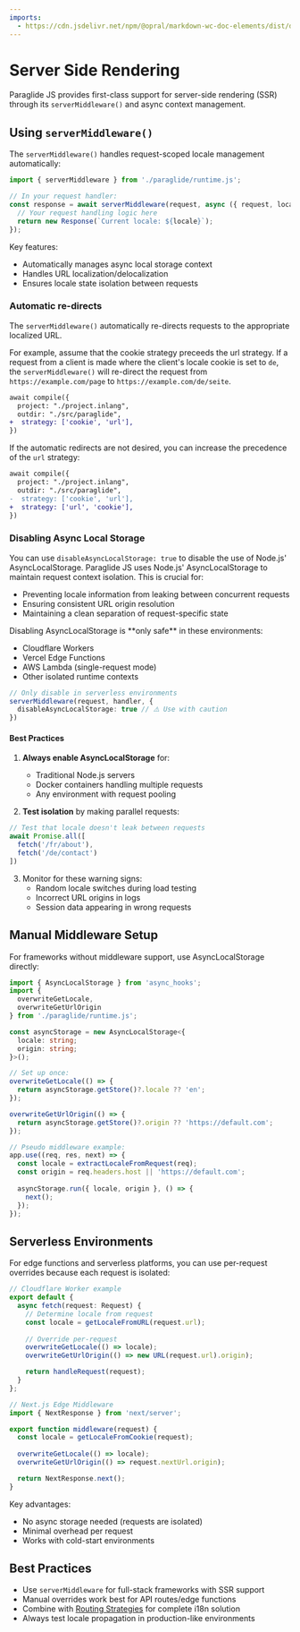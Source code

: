 ```yaml
---
imports:
  - https://cdn.jsdelivr.net/npm/@opral/markdown-wc-doc-elements/dist/doc-video.js
---
```


# Server Side Rendering

Paraglide JS provides first-class support for server-side rendering (SSR) through its `serverMiddleware()` and async context management.

## Using `serverMiddleware()`

The `serverMiddleware()` handles request-scoped locale management automatically:

```ts
import { serverMiddleware } from './paraglide/runtime.js';

// In your request handler:
const response = await serverMiddleware(request, async ({ request, locale }) => {
  // Your request handling logic here
  return new Response(`Current locale: ${locale}`);
});
```

Key features:

- Automatically manages async local storage context
- Handles URL localization/delocalization
- Ensures locale state isolation between requests

### Automatic re-directs

The `serverMiddleware()` automatically re-directs requests to the appropriate localized URL.

For example, assume that the cookie strategy preceeds the url strategy. If a request from a client is made where the client's locale cookie is set to `de`, the `serverMiddleware()` will re-direct the request from `https://example.com/page` to `https://example.com/de/seite`. 

```diff
await compile({
  project: "./project.inlang",
  outdir: "./src/paraglide",
+  strategy: ['cookie', 'url'],
})
```

If the automatic redirects are not desired, you can increase the precedence of the `url` strategy: 

```diff
await compile({
  project: "./project.inlang",
  outdir: "./src/paraglide",
-  strategy: ['cookie', 'url'],
+  strategy: ['url', 'cookie'],
})
```

<doc-video src="https://youtu.be/RO_pMjSHgpI"></doc-video>


### Disabling Async Local Storage

You can use `disableAsyncLocalStorage: true` to disable the use of Node.js' AsyncLocalStorage. Paraglide JS uses Node.js' AsyncLocalStorage to maintain request context isolation. This is crucial for:

- Preventing locale information from leaking between concurrent requests
- Ensuring consistent URL origin resolution
- Maintaining a clean separation of request-specific state

<doc-callout type="warning">
Disabling AsyncLocalStorage is **only safe** in these environments:

- Cloudflare Workers  
- Vercel Edge Functions
- AWS Lambda (single-request mode)
- Other isolated runtime contexts
</doc-callout>

```ts
// Only disable in serverless environments
serverMiddleware(request, handler, { 
  disableAsyncLocalStorage: true // ⚠️ Use with caution
})
```

#### Best Practices

1. **Always enable AsyncLocalStorage** for:
   - Traditional Node.js servers
   - Docker containers handling multiple requests
   - Any environment with request pooling

2. **Test isolation** by making parallel requests:
```ts
// Test that locale doesn't leak between requests
await Promise.all([
  fetch('/fr/about'),
  fetch('/de/contact')
])
```

3. Monitor for these warning signs:
   - Random locale switches during load testing
   - Incorrect URL origins in logs
   - Session data appearing in wrong requests

## Manual Middleware Setup 

For frameworks without middleware support, use AsyncLocalStorage directly:

```ts
import { AsyncLocalStorage } from 'async_hooks';
import { 
  overwriteGetLocale,
  overwriteGetUrlOrigin
} from './paraglide/runtime.js';

const asyncStorage = new AsyncLocalStorage<{
  locale: string;
  origin: string;
}>();

// Set up once:
overwriteGetLocale(() => {
  return asyncStorage.getStore()?.locale ?? 'en';
});

overwriteGetUrlOrigin(() => {
  return asyncStorage.getStore()?.origin ?? 'https://default.com';
});

// Pseudo middleware example:
app.use((req, res, next) => {
  const locale = extractLocaleFromRequest(req);
  const origin = req.headers.host || 'https://default.com';
  
  asyncStorage.run({ locale, origin }, () => {
    next();
  });
});
```

## Serverless Environments

For edge functions and serverless platforms, you can use per-request overrides because each request is isolated:

```ts
// Cloudflare Worker example
export default {
  async fetch(request: Request) {
    // Determine locale from request
    const locale = getLocaleFromURL(request.url);
    
    // Override per-request
    overwriteGetLocale(() => locale);
    overwriteGetUrlOrigin(() => new URL(request.url).origin);

    return handleRequest(request);
  }
};

// Next.js Edge Middleware
import { NextResponse } from 'next/server';

export function middleware(request) {
  const locale = getLocaleFromCookie(request);
  
  overwriteGetLocale(() => locale);
  overwriteGetUrlOrigin(() => request.nextUrl.origin);

  return NextResponse.next();
}
```

Key advantages:

- No async storage needed (requests are isolated)
- Minimal overhead per request
- Works with cold-start environments

## Best Practices

- Use `serverMiddleware` for full-stack frameworks with SSR support
- Manual overrides work best for API routes/edge functions
- Combine with [Routing Strategies](/docs/strategy) for complete i18n solution
- Always test locale propagation in production-like environments